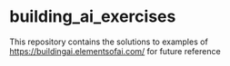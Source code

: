 # building_ai_exercises

This repository contains the solutions to examples of https://buildingai.elementsofai.com/ for future reference
